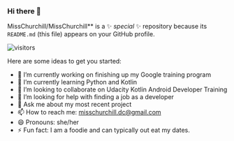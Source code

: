 ### Hi there 👋


MissChurchill/MissChurchill** is a ✨ _special_ ✨ repository because its `README.md` (this file) appears on your GitHub profile.

![visitors](https://visitor-badge.glitch.me/badge?https://github.com/MissChurchill=https://github.com/MissChurchill&left_color=green&right_color=red)

Here are some ideas to get you started:

- 🔭 I’m currently working on finishing up my Google training program
- 🌱 I’m currently learning Python and Kotlin
- 👯 I’m looking to collaborate on Udacity Kotlin Android Developer Training
- 🤔 I’m looking for help with finding a job as a developer
- 💬 Ask me about my most recent project
- 📫 How to reach me: misschurchill.dc@gmail.com
- 😄 Pronouns: she/her
- ⚡ Fun fact: I am a foodie and can typically out eat my dates.

